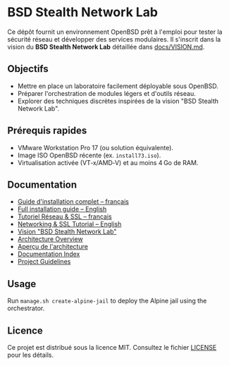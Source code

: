 # BSD Stealth Network Lab

Ce dépôt fournit un environnement OpenBSD prêt à l'emploi pour tester la sécurité réseau et développer des services modulaires. Il s'inscrit dans la vision du **BSD Stealth Network Lab** détaillée dans [docs/VISION.md](docs/VISION.md).

## Objectifs

- Mettre en place un laboratoire facilement déployable sous OpenBSD.
- Préparer l'orchestration de modules légers et d'outils réseau.
- Explorer des techniques discrètes inspirées de la vision "BSD Stealth Network Lab".

## Prérequis rapides

- VMware Workstation Pro 17 (ou solution équivalente).
- Image ISO OpenBSD récente (ex. `install73.iso`).
- Virtualisation activée (VT‑x/AMD‑V) et au moins 4 Go de RAM.

## Documentation

- [Guide d'installation complet – français](docs/fr/README_FR.md)
- [Full installation guide – English](docs/en/README_EN.md)
- [Tutoriel Réseau & SSL – français](docs/fr/NETWORK_CHECK_FR.md)
- [Networking & SSL Tutorial – English](docs/en/NETWORK_CHECK_EN.md)
- [Vision "BSD Stealth Network Lab"](docs/VISION.md)
- [Architecture Overview](docs/architecture.md)
- [Aperçu de l'architecture](docs/fr/ARCHITECTURE_FR.md)
- [Documentation Index](docs/README.md)
- [Project Guidelines](PROMPT.md)

## Usage

Run `manage.sh create-alpine-jail` to deploy the Alpine jail using the orchestrator.


## Licence

Ce projet est distribué sous la licence MIT. Consultez le fichier [LICENSE](LICENSE) pour les détails.
